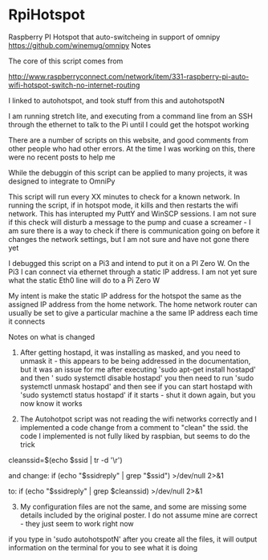 # RpiHotspot
Raspberry PI Hotspot that auto-switcheing in support of omnipy  https://github.com/winemug/omnipy
Notes

The core of this script comes from 

http://www.raspberryconnect.com/network/item/331-raspberry-pi-auto-wifi-hotspot-switch-no-internet-routing

I linked to autohotspot, and took stuff from this and autohotspotN   

I am running stretch lite, and executing from a command line from an SSH through the ethernet to talk to the Pi until I could get the hotspot working


There are a number of scripts on this website, and good comments from other people who had other errors.  At the time I was working on this, there were no recent posts to help me

While the debuggin of this script can be applied to many projects, it was designed to integrate to OmniPy

This script will run every XX minutes to check for a known network.  In running the script, if in hotspot mode, it kills and then restarts the wifi network.  This has interupted my PuttY and WinSCP sessions.  I am not sure if this check will disturb a message to the pump and cuase a screamer - I am sure there is a way to check if there is communication going on before it changes the network settings, but I am not sure and have not gone there yet

I debugged this script on a Pi3 and intend to put it on a PI Zero W.  On the Pi3 I can connect via ethernet through a static IP address.  I am not yet sure what the static Eth0 line will do to a Pi Zero W

My intent is make the static IP address for the hotspot the same as the assigned IP address from the home network.  The home network router can usually be set to give a particular machine a the same IP address each time it connects

Notes on what is changed

1) After getting hostapd, it was installing as masked, and you need to unmask it - this appears to be being addressed in the documentation, but it was an issue for me
  after executing 'sudo apt-get install hostapd'     and then  ' sudo systemctl disable hostapd'   you then need to run  'sudo systemctl unmask hostapd' and then see if you can start hostapd with 'sudo systemctl status hostapd'   if it starts - shut it down again, but you now know it works
  
2) The Autohotpot script was not reading the wifi networks correctly and I implemented a code change from a comment to "clean" the ssid.  the code I implemented is not fully liked by raspbian, but seems to do the trick

 cleanssid=$(echo $ssid | tr -d '\r')

 and change:
 if (echo "$ssidreply" | grep "$ssid") >/dev/null 2>&1 

 to:
 if (echo "$ssidreply" | grep $cleanssid) >/dev/null 2>&1

3) My configuration files are not the same, and some are missing some details included by the original poster.  I do not assume mine are correct - they just seem to work right now


if you type in 'sudo autohotspotN' after you create all the files, it will output information on the terminal for you to see what it is doing

